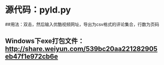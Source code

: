 # 源代码：pyld.py

##用法：双击，然后输入优酷视频网址，导出为csv格式的评论集合，行数为页码


## Windows下exe打包文件：http://share.weiyun.com/539bc20aa221282905eb47f1e972cb6e